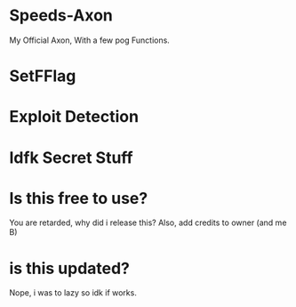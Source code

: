 # Speeds-Axon

My Official Axon, With a few pog Functions.

# SetFFlag
# Exploit Detection
# Idfk Secret Stuff

# Is this free to use?

You are retarded, why did i release this?
Also, add credits to owner (and me B)

# is this updated?

Nope, i was to lazy so idk if works.
